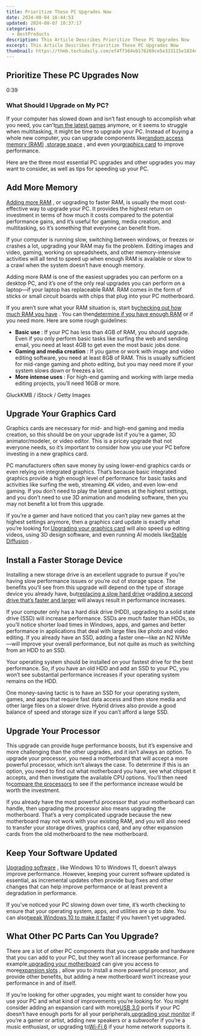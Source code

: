 ```yaml
---
title: Prioritize These PC Upgrades Now
date: 2024-08-04 16:44:53
updated: 2024-08-07 10:37:17
categories:
  - BestProducts
description: This Article Describes Prioritize These PC Upgrades Now
excerpt: This Article Describes Prioritize These PC Upgrades Now
thumbnail: https://thmb.techidaily.com/ef4f7364eb178269ce5e333115e1834d8d6af4b37108b148f724431123b9f7ea.jpg
---
```


## Prioritize These PC Upgrades Now
0:39

### What Should I Upgrade on My PC?

 If your computer has slowed down and isn’t fast enough to accomplish what you need, you can’t[run the latest games](https://www.lifewire.com/guide-to-pc-gaming-831754) anymore, or it seems to struggle when multitasking, it might be time to upgrade your PC. Instead of buying a whole new computer, you can upgrade components like[random access memory (RAM)](https://www.lifewire.com/what-is-random-access-memory-ram-2618159) ,[storage space](https://www.lifewire.com/is-my-storage-ssd-or-hdd-5191369) , and even your[graphics card](https://www.lifewire.com/what-is-a-video-card-2618161) to improve performance.

 Here are the three most essential PC upgrades and other upgrades you may want to consider, as well as tips for speeding up your PC.

## Add More Memory

[Adding more RAM](https://www.lifewire.com/how-to-replace-the-memory-ram-in-a-computer-2626201) , or upgrading to faster RAM, is usually the most cost-effective way to upgrade your PC. It provides the highest return on investment in terms of how much it costs compared to the potential performance gains, and it’s useful for gaming, media creation, and multitasking, so it’s something that everyone can benefit from.

 If your computer is running slow, switching between windows, or freezes or crashes a lot, upgrading your RAM may fix the problem. Editing images and video, gaming, working on spreadsheets, and other memory-intensive activities will all tend to speed up when enough RAM is available or slow to a crawl when the system doesn’t have enough memory.

 Adding more RAM is one of the easiest upgrades you can perform on a desktop PC, and it’s one of the only real upgrades you can perform on a laptop—if your laptop has replaceable RAM. RAM comes in the form of sticks or small circuit boards with chips that plug into your PC motherboard.

 If you aren’t sure what your RAM situation is, start by[checking out how much RAM you have](https://www.lifewire.com/check-ram-windows-11-7963587) . You can then[determine if you have enough RAM](https://www.lifewire.com/desktop-memory-buyers-guide-832307) or if you need more. Here are some rough guidelines:  

* **Basic use** : If your PC has less than 4GB of RAM, you should upgrade. Even if you only perform basic tasks like surfing the web and sending email, you need at least 4GB to get even the most basic jobs done.
* **Gaming and media creation** : If you game or work with image and video editing software, you need at least 8GB of RAM. This is usually sufficient for mid-range gaming and photo editing, but you may need more if your system slows down or freezes a lot.
* **More intense uses** : For high-end gaming and working with large media editing projects, you’ll need 16GB or more.

GluckKMB / iStock / Getty Images

## Upgrade Your Graphics Card

 Graphics cards are necessary for mid- and high-end gaming and media creation, so this should be on your upgrade list if you’re a gamer, 3D animator/modeler, or video editor. This is a pricey upgrade that not everyone needs, so it’s important to consider how you use your PC before investing in a new graphics card.  
  
 PC manufacturers often save money by using lower-end graphics cards or even relying on integrated graphics. That’s because basic integrated graphics provide a high enough level of performance for basic tasks and activities like surfing the web, streaming 4K video, and even low-end gaming. If you don’t need to play the latest games at the highest settings, and you don’t need to use 3D animation and modeling software, then you may not benefit a lot from this upgrade.

 If you’re a gamer and have noticed that you can’t play new games at the highest settings anymore, then a graphics card update is exactly what you’re looking for.[Upgrading your graphics card](https://www.lifewire.com/upgrade-graphics-card-5120517) will also speed up editing videos, using 3D design software, and even running AI models like[Stable Diffusion](https://www.lifewire.com/what-is-stable-diffusion-7485593) .

## Install a Faster Storage Device

 Installing a new storage drive is an excellent upgrade to pursue if you’re having slow performance issues or you’re out of storage space. The benefits you’ll see from this upgrade will depend on the type of storage device you already have, but[replacing a slow hard drive](https://www.lifewire.com/how-to-replace-a-hard-drive-2626200) or[adding a second drive that’s faster and larger](https://www.lifewire.com/install-a-second-ssd-5071696) will always result in performance increases.  
  
 If your computer only has a hard disk drive (HDD), upgrading to a solid state drive (SSD) will increase performance. SSDs are much faster than HDDs, so you’ll notice shorter load times in Windows, apps, and games and better performance in applications that deal with large files like photo and video editing. If you already have an SSD, adding a faster one—like an N2 NVMe—will improve your overall performance, but not quite as much as switching from an HDD to an SSD.

 Your operating system should be installed on your fastest drive for the best performance. So, if you have an old HDD and add an SSD to your PC, you won’t see substantial performance increases if your operating system remains on the HDD.

 One money-saving tactic is to have an SSD for your operating system, games, and apps that require fast data access and then store media and other large files on a slower drive. Hybrid drives also provide a good balance of speed and storage size if you can’t afford a large SSD.

## Upgrade Your Processor

 This upgrade can provide huge performance boosts, but it’s expensive and more challenging than the other upgrades, and it isn’t always an option. To upgrade your processor, you need a motherboard that will accept a more powerful processor, which isn’t always the case. To determine if this is an option, you need to find out what motherboard you have, see what chipset it accepts, and then investigate the available CPU options. You’ll then need to[compare the processors](https://www.lifewire.com/how-to-compare-processors-5181099) to see if the performance increase would be worth the investment.

 If you already have the most powerful processor that your motherboard can handle, then upgrading the processor also means upgrading the motherboard. That’s a very complicated upgrade because the new motherboard may not work with your existing RAM, and you will also need to transfer your storage drives, graphics card, and any other expansion cards from the old motherboard to the new motherboard.

## Keep Your Software Updated

[Upgrading software](https://www.lifewire.com/what-is-a-software-update-vs-software-upgrade-1294256) , like Windows 10 to Windows 11, doesn’t always improve performance. However, keeping your current software updated is essential, as incremental updates often provide bug fixes and other changes that can help improve performance or at least prevent a degradation in performance.

 If you’ve noticed your PC slowing down over time, it’s worth checking to ensure that your operating system, apps, and utilities are up to date. You can also[tweak Windows 10 to make it faster](https://www.lifewire.com/how-to-speed-up-windows-10-4584971) if you haven’t yet upgraded.

## What Other PC Parts Can You Upgrade?

 There are a lot of other PC components that you can upgrade and hardware that you can add to your PC, but they won’t all increase performance. For example,[upgrading your motherboard](https://www.lifewire.com/replace-a-motherboard-5189494) can give you access to more[expansion slots](https://www.lifewire.com/expansion-slot-2625870) , allow you to install a more powerful processor, and provide other benefits, but adding a new motherboard won’t increase your performance in and of itself.

 If you’re looking for other upgrades, you might want to consider how you use your PC and what kind of improvements you’re looking for. You might consider adding an expansion card with more[USB 3.0](https://www.lifewire.com/what-is-usb-3-0-2626038) ports if your PC doesn’t have enough ports for all your peripherals,[upgrading your monitor](https://www.lifewire.com/what-to-consider-before-buying-gaming-monitor-5221198) if you’re a gamer or artist, adding new speakers or a subwoofer if you’re a music enthusiast, or upgrading to[Wi-Fi 6](https://www.lifewire.com/wi-fi-6-802-11-ax-4797345) if your home network supports it.



<ins class="adsbygoogle"
     style="display:block"
     data-ad-format="autorelaxed"
     data-ad-client="ca-pub-7571918770474297"
     data-ad-slot="1223367746"></ins>



<ins class="adsbygoogle"
     style="display:block"
     data-ad-client="ca-pub-7571918770474297"
     data-ad-slot="8358498916"
     data-ad-format="auto"
     data-full-width-responsive="true"></ins>

